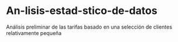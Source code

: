 # An-lisis-estad-stico-de-datos
Análisis preliminar de las tarifas basado en una selección de clientes relativamente pequeña
